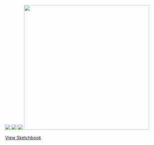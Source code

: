 <img src="https://github.com/user-attachments/assets/9afb4ab7-6051-4ed5-99e7-b18cb7c960e3">

<img src="https://github.com/user-attachments/assets/5910c4d0-da89-4ce2-a91b-ebd3af11b673">

<img src="https://github.com/user-attachments/assets/dcd7ffe6-be7a-450d-aada-30d69a6b8731">

<img src="https://github.com/user-attachments/assets/197e28b8-fc95-4b24-a48e-cff0e169f5d7" width="400">

[View Sketchbook](sketchbook.md)
